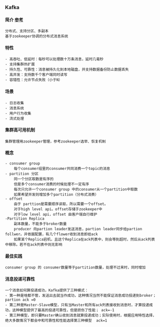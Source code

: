 
### Kafka

#### 简介 [参考](https://blog.csdn.net/lingbo229/article/details/80761778)

    分布式、支持分区、多副本
    基于zookeeper协调的分布式消息系统
    
#### 特性

    - 高吞吐、低延时：每秒可以处理数十万条消息，延时几毫秒
    - 支持集群热扩展
    - 持久性、可靠性：消息被持久化到本地磁盘，并支持数据备份防止数据丢失
    - 高并发：支持数千个客户端同时读写
    - 容错性：允许节点失败（小于N）

#### 场景

    - 日志收集
    - 消息系统
    - 用户行为收集
    - 流式处理
    
#### 集群高可用机制

    集群管理用zookeeper管理，参考zookeeper选举、恢复机制
   
#### 概念
    - consumer group 
        每个consumer组里的consumer共同消费一个topic的消息
    - partition 分区
        同一个分区取数是有序的
        但是多个consumer消费的时候处理不一定有序
        每次只允许一个consumer group 中的consumer从一个partition中取数
        如果希望并发则增加多个partition（分布式消费）
    - offset
        由于 parttion是需要顺序读取，所以需要一个offset。
        对于high level api。offset存储于zookeeper中
        对于low level api，offset 由客户端自行维护
    -Partition Replica
        副本数量，不能多于broker数量
        producer 向partion leader发送消息，partion leader同步给partion follwer。并依据配置，有几个flower收到消息即给ack
        如果某个Replica宕机，且这个Replica在ack列表中，则会等到超时，然后从ack列表中移除。若不在ack列表中则无影响
    
#### 最佳实践

    consumer group 的 consumer数量等于partition数量，处理不过来时，同时增加
        
#### 消息投递可靠性
    一个消息如何算投递成功，Kafka提供了三种模式：
    - 第一种是啥都不管，发送出去就当作成功，这种情况当然不能保证消息成功投递到broker； partion ack =0
    - 第二种是Master-Slave模型，只有当Master和所有ack列表接收到消息时，才算投递成功，这种模型提供了最高的投递可靠性，但是损伤了性能； ack=-1
    - 第三种模型，即只要Master确认收到消息就算投递成功；实际使用时，根据应用特性选择，绝大多数情况下都会中和可靠性和性能选择第三种模型  ack=1
